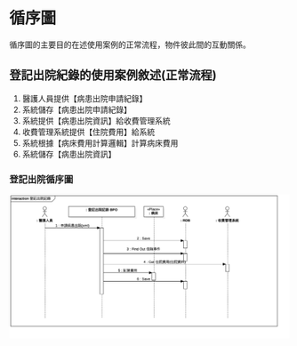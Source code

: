 # 循序圖
循序圖的主要目的在述使用案例的正常流程，物件彼此間的互動關係。

## 登記出院紀錄的使用案例敘述(正常流程)
1. 醫護人員提供【病患出院申請紀錄】
2. 系統儲存【病患出院申請紀錄】
3. 系統提供【病患出院資訊】給收費管理系統
4. 收費管理系統提供【住院費用】給系統
5. 系統根據【病床費用計算邏輯】計算病床費用
6. 系統儲存【病患出院資訊】

### 登記出院循序圖
![登記出院記錄](../images/登記出院記錄.png)